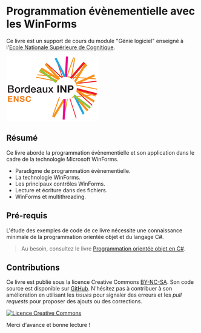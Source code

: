# Programmation évènementielle avec les WinForms

Ce livre est un support de cours du module "Génie logiciel" enseigné à l'[Ecole Nationale Supérieure de Cognitique](http://www.ensc.fr).

![](ensc-logo.png)

## Résumé

Ce livre aborde la programmation évènementielle et son application dans le cadre de la technologie Microsoft WinForms.

* Paradigme de programmation évènementielle.
* La technologie WinForms.
* Les principaux contrôles WinForms.
* Lecture et écriture dans des fichiers.
* WinForms et multithreading.

## Pré-requis

L'étude des exemples de code de ce livre nécessite une connaissance minimale de la programmation orientée objet et du langage C#.

> Au besoin, consultez le livre [Programmation orientée objet en C#](https://bpesquet.gitbooks.io/programmation-orientee-objet-csharp/content/).

## Contributions

Ce livre est publié sous la licence Creative Commons [BY-NC-SA](http://creativecommons.org/licenses/by-nc-sa/4.0/). Son code source est disponible sur [GitHub](https://github.com/bpesquet/prog-evt-winforms). N'hésitez pas à contribuer à son amélioration en utilisant les *issues* pour signaler des erreurs et les *pull requests* pour proposer des ajouts ou des corrections.

<a rel="license" href="http://creativecommons.org/licenses/by-nc-sa/4.0/"><img alt="Licence Creative Commons" style="border-width:0" src="https://i.creativecommons.org/l/by-nc-sa/4.0/88x31.png" /></a>

Merci d'avance et bonne lecture !
